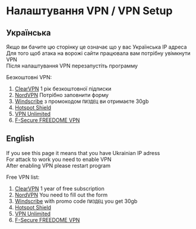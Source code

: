 # Налаштування VPN / VPN Setup

## Українська

Якщо ви бачите цю сторінку це означає що у вас Українська IP адреса  
Для того щоб атака на ворожі сайти працювала вам потрібну увімкнути VPN  
Після налаштування VPN перезапустіть программу  

Безкоштовні VPN:
1. [ClearVPN](https://my.clearvpn.com/promo/redeem?code=SAVEUKRAINE) 1 рік безкоштовної підписки
2. [NordVPN](https://nordvpn.org/emergency-vpn/) Потрібно заповнити форму 
3. [Windscribe](https://windscribe.com/) з промокодом `ПИЗДЕЦ` ви отримаєте 30gb
4. [Hotspot Shield](https://www.hotspotshield.com/blog/privacy-security-for-ukraine)
5. [VPN Unlimited](https://www.vpnunlimited.com/stop-russian-aggression)
6. [F-Secure FREEDOME VPN](https://onlineshop.f-secure.com/789/purl-free-freedome-for-ukraine)

## English

If you see this page it means that you have Ukrainian IP adress  
For attack to work you need to enable VPN  
After enabling VPN please restart program  

Free VPN list:
1. [ClearVPN](https://my.clearvpn.com/promo/redeem?code=SAVEUKRAINE) 1 year of free subscription
2. [NordVPN](https://nordvpn.org/emergency-vpn/) You need to fill out the form
3. [Windscribe](https://windscribe.com/) with promo code `ПИЗДЕЦ` you get 30gb
4. [Hotspot Shield](https://www.hotspotshield.com/blog/privacy-security-for-ukraine)
5. [VPN Unlimited](https://www.vpnunlimited.com/stop-russian-aggression)
6. [F-Secure FREEDOME VPN](https://onlineshop.f-secure.com/789/purl-free-freedome-for-ukraine)